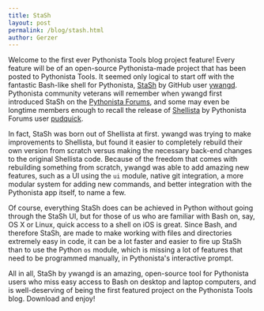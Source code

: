 ```yaml
---
title: StaSh
layout: post
permalink: /blog/stash.html
author: Gerzer
---
```

Welcome to the first ever Pythonista Tools blog project feature! Every feature will be of an open-source Pythonista-made project that has been posted to Pythonista Tools. It seemed only logical to start off with the fantastic Bash-like shell for Pythonista, [StaSh](https://github.com/ywangd/stash) by GitHub user [ywangd](https://github.com/ywangd). Pythonista community veterans will remember when ywangd first introduced StaSh on the [Pythonista Forums](http://omz-forums.appspot.com/pythonista), and some may even be longtime members enough to recall the release of [Shellista](http://omz-forums.appspot.com/pythonista/post/5302343285342208) by Pythonista Forums user [pudquick](http://omz-forums.appspot.com/user/pudquick).  

In fact, StaSh was born out of Shellista at first. ywangd was trying to make improvements to Shellista, but found it easier to completely rebuild their own version from scratch versus making the necessary back-end changes to the original Shellista code. Because of the freedom that comes with rebuilding something from scratch, ywangd was able to add amazing new features, such as a UI using the `ui` module, native git integration, a more modular system for adding new commands, and better integration with the Pythonista app itself, to name a few.  

Of course, everything StaSh does can be achieved in Python without going through the StaSh UI, but for those of us who are familiar with Bash on, say, OS X or Linux, quick access to a shell on iOS is great. Since Bash, and therefore StaSh, are made to make working with files and directories extremely easy in code, it can be a lot faster and easier to fire up StaSh than to use the Python `os` module, which is missing a lot of features that need to be programmed manually, in Pythonista's interactive prompt.  

All in all, StaSh by ywangd is an amazing, open-source tool for Pythonista users who miss easy access to Bash on desktop and laptop computers, and is well-deserving of being the first featured project on the Pythonista Tools blog. Download and enjoy!
